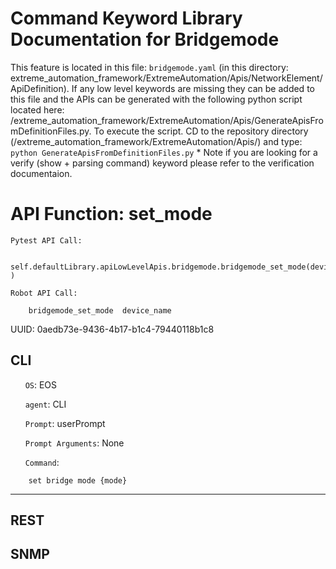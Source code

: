 # Command Keyword Library Documentation for Bridgemode
This feature is located in this file: `bridgemode.yaml` (in this directory: extreme_automation_framework/ExtremeAutomation/Apis/NetworkElement/ApiDefinition). If any low level keywords are missing they can be added to this file and the APIs can be generated with the following python script located here: /extreme_automation_framework/ExtremeAutomation/Apis/GenerateApisFromDefinitionFiles.py. To execute the script. CD to the repository directory (/extreme_automation_framework/ExtremeAutomation/Apis/) and type: `python GenerateApisFromDefinitionFiles.py` * Note if you are looking for a verify (show + parsing command) keyword please refer to the verification documentaion.

# API Function: set_mode
	Pytest API Call: 

		self.defaultLibrary.apiLowLevelApis.bridgemode.bridgemode_set_mode(device_name )

	Robot API Call: 

		bridgemode_set_mode  device_name  

UUID: 0aedb73e-9436-4b17-b1c4-79440118b1c8
## CLI
&nbsp;&nbsp;&nbsp;&nbsp;&nbsp;&nbsp;`OS`: EOS

&nbsp;&nbsp;&nbsp;&nbsp;&nbsp;&nbsp;`agent`: CLI

&nbsp;&nbsp;&nbsp;&nbsp;&nbsp;&nbsp;`Prompt`: userPrompt

&nbsp;&nbsp;&nbsp;&nbsp;&nbsp;&nbsp;`Prompt Arguments`: None

&nbsp;&nbsp;&nbsp;&nbsp;&nbsp;&nbsp;`Command`:

		set bridge mode {mode}

----------------------------------------------


## REST
## SNMP
